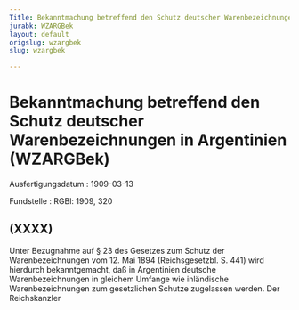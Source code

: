 ```yaml
---
Title: Bekanntmachung betreffend den Schutz deutscher Warenbezeichnungen in Argentinien
jurabk: WZARGBek
layout: default
origslug: wzargbek
slug: wzargbek

---
```


# Bekanntmachung betreffend den Schutz deutscher Warenbezeichnungen in Argentinien (WZARGBek)

Ausfertigungsdatum
:   1909-03-13

Fundstelle
:   RGBl: 1909, 320



## (XXXX)

Unter Bezugnahme auf § 23 des Gesetzes zum Schutz der
Warenbezeichnungen vom 12. Mai 1894 (Reichsgesetzbl. S. 441) wird
hierdurch bekanntgemacht, daß in Argentinien deutsche
Warenbezeichnungen in gleichem Umfange wie inländische
Warenbezeichnungen zum gesetzlichen Schutze zugelassen werden.
Der Reichskanzler

